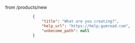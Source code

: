 from /products/new

```json
            {
                "title": "What are you creating?",
                "help_url": "https://help.gumroad.com",
                "unbecome_path": null
            }
```

